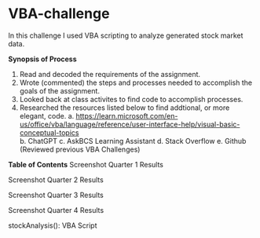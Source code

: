 # VBA-challenge

In this challenge I used VBA scripting to analyze generated stock market data.



**Synopsis of Process**
1. Read and decoded the requirements of the assignment.
2. Wrote (commented) the steps and processes needed to accomplish the goals of the assignment.
3. Looked back at class activites to find code to accomplish processes.
4. Researched the resources listed below to find addtional, or more elegant, code.
      a. https://learn.microsoft.com/en-us/office/vba/language/reference/user-interface-help/visual-basic-conceptual-topics   
      b. ChatGPT
      c. AskBCS Learning Assistant
      d. Stack Overflow
      e. Github (Reviewed previous VBA Challenges)



**Table of Contents**
Screenshot Quarter 1 Results

Screenshot Quarter 2 Results

Screenshot Quarter 3 Results

Screenshot Quarter 4 Results

stockAnalysis(): VBA Script






